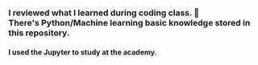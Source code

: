 ### I reviewed what I learned during coding class. 🧐<br/>There's Python/Machine learning basic knowledge stored in this repository.
#### I used the Jupyter to study at the academy.

